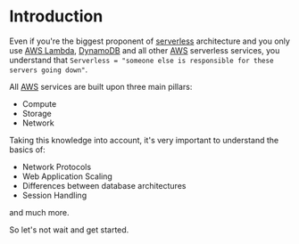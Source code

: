 # Introduction

Even if you're the biggest proponent of [serverless](https://martinfowler.com/articles/serverless.html) architecture and you only use [AWS Lambda](https://aws.amazon.com/lambda/), [DynamoDB](https://aws.amazon.com/dynamodb/) and all other [AWS](https://aws.amazon.com/) serverless services, you understand that `Serverless = "someone else is responsible for these servers going down"`.

All [AWS](https://aws.amazon.com/) services are built upon three main pillars:

- Compute
- Storage
- Network

Taking this knowledge into account, it's very important to understand the
basics of:
- Network Protocols
- Web Application Scaling
- Differences between database architectures
- Session Handling

and much more.

So let's not wait and get started.
